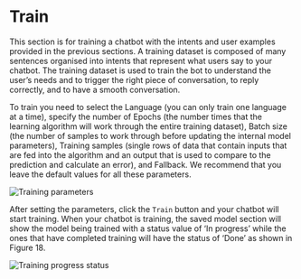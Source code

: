 # Train
 
This section is for training a chatbot with the intents and user examples provided in the previous sections. A training dataset is composed of many sentences organised into intents that represent what users say to your chatbot. The training dataset is used to train the bot to understand the user’s needs and to trigger the right piece of conversation, to reply correctly, and to have a smooth conversation.

To train you need to select the Language (you can only train one language at a time), specify the number of Epochs (the number times that the learning algorithm will work through the entire training dataset), Batch size (the number of samples to work through before updating the internal model parameters), Training samples (single rows of data that contain inputs that are fed into the algorithm and an output that is used to compare to the prediction and calculate an error), and Fallback. We recommend that you leave the default values for all these parameters.

![Training parameters](https://botlhale-docs1-new.s3.amazonaws.com/train.png)

After setting the parameters, click the `Train` button and your chatbot will start training. When your chatbot is training, the saved model section will show the model being trained with a status value of ‘In progress’ while the ones that have completed training will have the status of ‘Done’ as shown in Figure 18.

![Training progress status](https://botlhale-docs1-new.s3.amazonaws.com/train-status.png)
